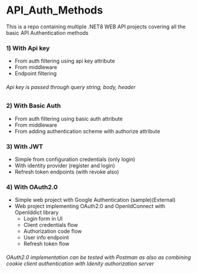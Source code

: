 # API_Auth_Methods

This is a repo containing multiple .NET8 WEB API projects covering all the basic API Authentication methods

### 1) With Api key 
   - From auth filtering using api key attribute
   - From middleware
   - Endpoint filtering

   ###### Api key is passed through query string, body, header   

### 2) With Basic Auth
   - From auth filtering using basic auth attribute
   - From middleware
   - From adding authentication scheme with authorize attribute

### 3) With JWT
   - Simple from configuration credentials (only login)
   - With identity provider (register and login)
   - Refresh token endpoints (with revoke also)

### 4) With OAuth2.0
   - Simple web project with Google Authentication (sample)(External)
   - Web project implementing OAuth2.0 and OpenIdConnect with OpenIddict library
      - Login form in UI
      - Client credentials flow
      - Authorization code flow
      - User info endpoint
      - Refresh token flow
   ###### OAuth2.0 implementation can be tested with Postman as also as combining cookie client authentication with Idenity authorization server

